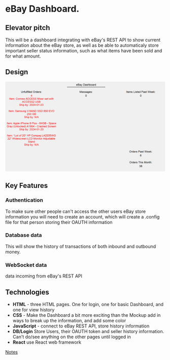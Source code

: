 # eBay Dashboard.

## Elevator pitch
This will be a dashboard integrating with eBay's REST API to show current information about the eBay store, as well as be able to automaticaly store important seller status information, such as what items have been sold and for what amount.


## Design
![eBay Dashboard Mockup](eBay-Dashboard-Mockup.png)


## Key Features
### Authentication
To make sure other people can't access the other users eBay store information you will need to create an account, which will create a .config file for that person storing their OAUTH information
### Database data
This will show the history of transactions of both inbound and outbound money.
### WebSocket data
data incoming from eBay's REST API


## Technologies
 - **HTML** - three HTML pages. One for login, one for basic Dashboard, and one for view history
 - **CSS** - Make the Dashboard a bit more exciting than the Mockup add in ways to break up the information, and add some color
 - **JavaScript** - connect to eBay REST API, store history information
 - **DB/Login** Store Users, their OAUTH token and seller history information. Can't do/see anything on the other pages until logged in
 - **React** use React web framework

[Notes](notes.md)
